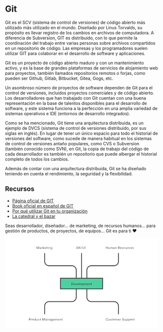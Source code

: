 # Git

Git es el SCV (sistema de control de versiones) de código abierto más utilizado más utilizado en el mundo. Diseñado por Linus Torvalds, su propósito es llevar registro de los cambios en archivos de computadora. A diferencia de Subversion, GIT es distribuido, con lo que permite la coordinación del trabajo entre varias personas sobre archivos compartidos en un repositorio de código. Las empresas y los programadores suelen utilizar GIT para colaborar en el desarrollo de software y aplicaciones.

Git es un proyecto de código abierto maduro y con un mantenimiento activo, y es la base de grandes plataformas de servicios de alojamiento web para proyectos, también llamados repositorios remotos o forjas, como pueden ser Github, Gitlab, Bitbucket, Gitea, Gogs, etc.

Un asombroso número de proyectos de software dependen de Git para el control de versiones, incluidos proyectos comerciales y de código abierto. Los desarrolladores que han trabajado con Git cuentan con una buena representación en la base de talentos disponibles para el desarrollo de software, y este sistema funciona a la perfección en una amplia variedad de sistemas operativos e IDE (entornos de desarrollo integrados).

Como se ha mencionado, Git tiene una arquitectura distribuida, es un ejemplo de DVCS (sistema de control de versiones distribuido, por sus siglas en inglés). En lugar de tener un único espacio para todo el historial de versiones del software, como sucede de manera habitual en los sistemas de control de versiones antaño populares, como CVS o Subversion (también conocido como SVN), en Git, la copia de trabajo del código de cada desarrollador es también un repositorio que puede albergar el historial completo de todos los cambios.

Además de contar con una arquitectura distribuida, Git se ha diseñado teniendo en cuenta el rendimiento, la seguridad y la flexibilidad.

## Recursos
- [Página oficial de GIT](https://git-scm.com/)
- [Book oficial en español de GIT](https://git-scm.com/book/es/v2)
- [Por qué utilizar Git en tu organización](https://www.atlassian.com/es/git/tutorials/why-git) 
- [La catedral y el bazar](_media/README/catedralbazar.pdf)
  
Seas desarrollador, diseñador... de marketing, de recursos humanos... para gestión de productos, de proyectos, de equipos... Git es para ti ❤️

<div style="text-align: center;">
  <div style="margin: 0 auto">

![](_media/README/development_git.png)

  </div>
</div>

